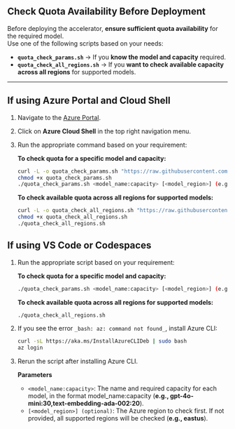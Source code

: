 ## Check Quota Availability Before Deployment

Before deploying the accelerator, **ensure sufficient quota availability** for the required model.  
Use one of the following scripts based on your needs:  

- **`quota_check_params.sh`** → If you **know the model and capacity** required.  
- **`quota_check_all_regions.sh`** → If you **want to check available capacity across all regions** for supported models.  

---
## **If using Azure Portal and Cloud Shell**

1. Navigate to the [Azure Portal](https://portal.azure.com).
2. Click on **Azure Cloud Shell** in the top right navigation menu.
3. Run the appropriate command based on your requirement:  

   **To check quota for a specific model and capacity:**  

    ```sh
    curl -L -o quota_check_params.sh "https://raw.githubusercontent.com/microsoft/document-generation-solution-accelerator/main/scripts/quota_check_params.sh"
    chmod +x quota_check_params.sh
    ./quota_check_params.sh <model_name:capacity> [<model_region>] (e.g., gpt-4o-mini:30,text-embedding-ada-002:20 eastus)
    ```

   **To check available quota across all regions for supported models:**  

    ```sh
    curl -L -o quota_check_all_regions.sh "https://raw.githubusercontent.com/microsoft/document-generation-solution-accelerator/main/scripts/quota_check_all_regions.sh"
    chmod +x quota_check_all_regions.sh
    ./quota_check_all_regions.sh
    ```
    
## **If using VS Code or Codespaces**

1. Run the appropriate script based on your requirement:  

   **To check quota for a specific model and capacity:**  

    ```sh
    ./quota_check_params.sh <model_name:capacity> [<model_region>] (e.g., gpt-4o-mini:30,text-embedding-ada-002:20 eastus)
    ```

   **To check available quota across all regions for supported models:**  

    ```sh
    ./quota_check_all_regions.sh
    ```
2. If you see the error `_bash: az: command not found_`, install Azure CLI:  

    ```sh
    curl -sL https://aka.ms/InstallAzureCLIDeb | sudo bash
    az login
    ```
3. Rerun the script after installing Azure CLI.
   
    **Parameters**
    - `<model_name:capacity>`: The name and required capacity for each model, in the format model_name:capacity (**e.g., gpt-4o-mini:30,text-embedding-ada-002:20**).
    - `[<model_region>] (optional)`: The Azure region to check first. If not provided, all supported regions will be checked (**e.g., eastus**).
